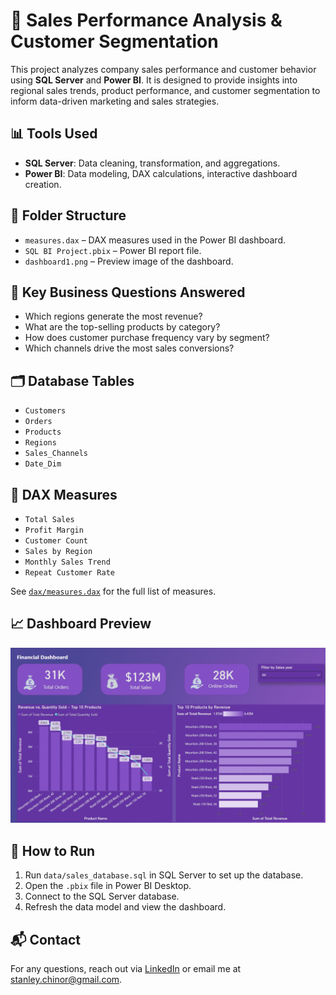 
# 🧾 Sales Performance Analysis & Customer Segmentation

This project analyzes company sales performance and customer behavior using **SQL Server** and **Power BI**. It is designed to provide insights into regional sales trends, product performance, and customer segmentation to inform data-driven marketing and sales strategies.

## 📊 Tools Used

- **SQL Server**: Data cleaning, transformation, and aggregations.
- **Power BI**: Data modeling, DAX calculations, interactive dashboard creation.

## 📁 Folder Structure

- `measures.dax` – DAX measures used in the Power BI dashboard.
- `SQL BI Project.pbix` – Power BI report file.
- `dashboard1.png` – Preview image of the dashboard.

## 📌 Key Business Questions Answered

- Which regions generate the most revenue?
- What are the top-selling products by category?
- How does customer purchase frequency vary by segment?
- Which channels drive the most sales conversions?

## 🗂️ Database Tables

- `Customers`
- `Orders`
- `Products`
- `Regions`
- `Sales_Channels`
- `Date_Dim`

## 🧠 DAX Measures

- `Total Sales`
- `Profit Margin`
- `Customer Count`
- `Sales by Region`
- `Monthly Sales Trend`
- `Repeat Customer Rate`

See [`dax/measures.dax`](measures.dax) for the full list of measures.

## 📈 Dashboard Preview

![Power BI Dashboard](dashboard1.png)

## 🚀 How to Run

1. Run `data/sales_database.sql` in SQL Server to set up the database.
2. Open the `.pbix` file in Power BI Desktop.
3. Connect to the SQL Server database.
4. Refresh the data model and view the dashboard.

## 📬 Contact

For any questions, reach out via [LinkedIn](https://www.linkedin.com/in/timelesshov) or email me at stanley.chinor@gmail.com.
